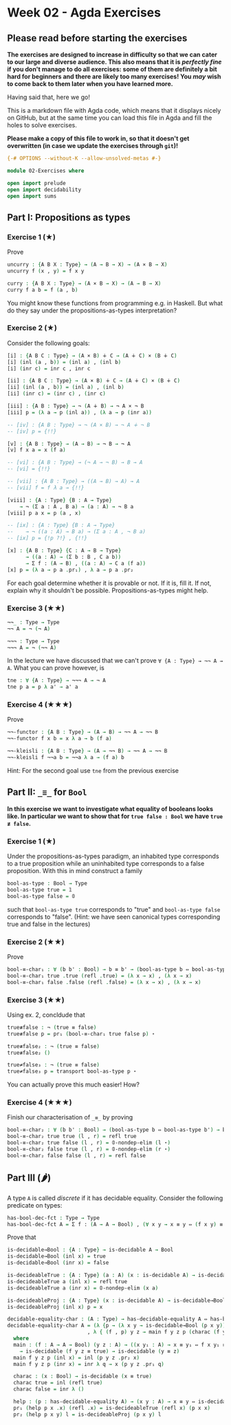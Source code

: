 # Week 02 - Agda Exercises

## Please read before starting the exercises

**The exercises are designed to increase in difficulty so that we can cater to
our large and diverse audience. This also means that it is *perfectly fine* if
you don't manage to do all exercises: some of them are definitely a bit hard for
beginners and there are likely too many exercises! You *may* wish to come back
to them later when you have learned more.**

Having said that, here we go!

This is a markdown file with Agda code, which means that it displays nicely on
GitHub, but at the same time you can load this file in Agda and fill the holes
to solve exercises.

**Please make a copy of this file to work in, so that it doesn't get overwritten
  (in case we update the exercises through `git`)!**

```agda
{-# OPTIONS --without-K --allow-unsolved-metas #-}

module 02-Exercises where

open import prelude
open import decidability
open import sums
```

## Part I: Propositions as types


### Exercise 1 (★)

Prove
```agda
uncurry : {A B X : Type} → (A → B → X) → (A × B → X)
uncurry f (x , y) = f x y

curry : {A B X : Type} → (A × B → X) → (A → B → X)
curry f a b = f (a , b)
```
You might know these functions from programming e.g. in Haskell.
But what do they say under the propositions-as-types interpretation?


### Exercise 2 (★)

Consider the following goals:
```agda
[i] : {A B C : Type} → (A × B) ∔ C → (A ∔ C) × (B ∔ C)
[i] (inl (a , b)) = (inl a) , (inl b)
[i] (inr c) = inr c , inr c

[ii] : {A B C : Type} → (A × B) ∔ C → (A ∔ C) × (B ∔ C)
[ii] (inl (a , b)) = (inl a) , (inl b)
[ii] (inr c) = (inr c) , (inr c)

[iii] : {A B : Type} → ¬ (A ∔ B) → ¬ A × ¬ B
[iii] p = (λ a → p (inl a)) , (λ a → p (inr a))

-- [iv] : {A B : Type} → ¬ (A × B) → ¬ A ∔ ¬ B
-- [iv] p = {!!}

[v] : {A B : Type} → (A → B) → ¬ B → ¬ A
[v] f x a = x (f a)

-- [vi] : {A B : Type} → (¬ A → ¬ B) → B → A
-- [vi] = {!!}

-- [vii] : {A B : Type} → ((A → B) → A) → A
-- [vii] f = f λ a → {!!}

[viii] : {A : Type} {B : A → Type}
    → ¬ (Σ a ꞉ A , B a) → (a : A) → ¬ B a
[viii] p a x = p (a , x)

-- [ix] : {A : Type} {B : A → Type}
--    → ¬ ((a : A) → B a) → (Σ a ꞉ A , ¬ B a)
-- [ix] p = {!p ?!} , {!!}

[x] : {A B : Type} {C : A → B → Type}
      → ((a : A) → (Σ b ꞉ B , C a b))
      → Σ f ꞉ (A → B) , ((a : A) → C a (f a))
[x] p = (λ a → p a .pr₁) , λ a → p a .pr₂
```
For each goal determine whether it is provable or not.
If it is, fill it. If not, explain why it shouldn't be possible.
Propositions-as-types might help.


### Exercise 3 (★★)

```agda
¬¬_ : Type → Type
¬¬ A = ¬ (¬ A)

¬¬¬ : Type → Type
¬¬¬ A = ¬ (¬¬ A)
```
In the lecture we have discussed that we can't  prove `∀ {A : Type} → ¬¬ A → A`.
What you can prove however, is
```agda
tne : ∀ {A : Type} → ¬¬¬ A → ¬ A
tne p a = p λ a' → a' a
```


### Exercise 4 (★★★)
Prove
```agda
¬¬-functor : {A B : Type} → (A → B) → ¬¬ A → ¬¬ B
¬¬-functor f x b = x λ a → b (f a)

¬¬-kleisli : {A B : Type} → (A → ¬¬ B) → ¬¬ A → ¬¬ B
¬¬-kleisli f ¬¬a b = ¬¬a λ a → (f a) b
```
Hint: For the second goal use `tne` from the previous exercise





## Part II: `_≡_` for `Bool`

**In this exercise we want to investigate what equality of booleans looks like.
In particular we want to show that for `true false : Bool` we have `true ≢ false`.**

### Exercise 1 (★)

Under the propositions-as-types paradigm, an inhabited type corresponds
to a true proposition while an uninhabited type corresponds to a false proposition.
With this in mind construct a family
```agda
bool-as-type : Bool → Type
bool-as-type true = 𝟙
bool-as-type false = 𝟘
```
such that `bool-as-type true` corresponds to "true" and
`bool-as-type false` corresponds to "false". (Hint:
we have seen canonical types corresponding true and false in the lectures)


### Exercise 2 (★★)

Prove
```agda
bool-≡-char₁ : ∀ (b b' : Bool) → b ≡ b' → (bool-as-type b ⇔ bool-as-type b')
bool-≡-char₁ true .true (refl .true) = (λ x → x) , (λ x → x)
bool-≡-char₁ false .false (refl .false) = (λ x → x) , (λ x → x)
```


### Exercise 3 (★★)

Using ex. 2, concldude that
```agda
true≢false : ¬ (true ≡ false)
true≢false p = pr₁ (bool-≡-char₁ true false p) ⋆

true≢false₂ : ¬ (true ≡ false)
true≢false₂ ()

true≠false₃ : ¬ (true ≡ false)
true≠false₃ p = transport bool-as-type p ⋆
```
You can actually prove this much easier! How?


### Exercise 4 (★★★)

Finish our characterisation of `_≡_` by proving
```agda
bool-≡-char₂ : ∀ (b b' : Bool) → (bool-as-type b ⇔ bool-as-type b') → b ≡ b'
bool-≡-char₂ true true (l , r) = refl true
bool-≡-char₂ true false (l , r) = 𝟘-nondep-elim (l ⋆)
bool-≡-char₂ false true (l , r) = 𝟘-nondep-elim (r ⋆)
bool-≡-char₂ false false (l , r) = refl false
```


## Part III (🌶)
A type `A` is called *discrete* if it has decidable equality.
Consider the following predicate on types:
```agda
has-bool-dec-fct : Type → Type
has-bool-dec-fct A = Σ f ꞉ (A → A → Bool) , (∀ x y → x ≡ y ⇔ (f x y) ≡ true)
```
Prove that
```agda
is-decidable→Bool : {A : Type} → is-decidable A → Bool
is-decidable→Bool (inl x) = true
is-decidable→Bool (inr x) = false

is-decideableTrue : {A : Type} (a : A) (x : is-decidable A) → is-decidable→Bool x ≡ true
is-decideableTrue a (inl x) = refl true
is-decideableTrue a (inr x) = 𝟘-nondep-elim (x a)

is-decideableProj : {A : Type} (x : is-decidable A) → is-decidable→Bool x ≡ true → A
is-decideableProj (inl x) p = x

decidable-equality-char : (A : Type) → has-decidable-equality A ⇔ has-bool-dec-fct A
decidable-equality-char A = (λ {p → (λ x y → is-decidable→Bool (p x y)) , help p})
                          , λ { (f , p) y z → main f y z p (charac (f y z))}
  where
  main : (f : A → A → Bool) (y z : A) → ((x y₁ : A) → x ≡ y₁ ⇔ f x y₁ ≡ true)
    → is-decidable (f y z ≡ true) → is-decidable (y ≡ z)
  main f y z p (inl x) = inl (p y z .pr₂ x)
  main f y z p (inr x) = inr λ q → x (p y z .pr₁ q)

  charac : (x : Bool) → is-decidable (x ≡ true)
  charac true = inl (refl true)
  charac false = inr λ ()

  help : (p : has-decidable-equality A) → (x y : A) → x ≡ y ⇔ is-decidable→Bool (p x y) ≡ true
  pr₁ (help p x .x) (refl .x) = is-decideableTrue (refl x) (p x x)
  pr₂ (help p x y) l = is-decideableProj (p x y) l

```
